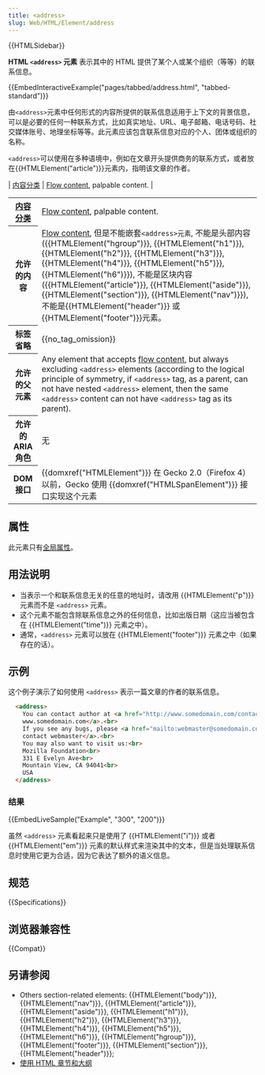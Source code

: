 ```yaml
---
title: <address>
slug: Web/HTML/Element/address
---
```


{{HTMLSidebar}}

**HTML `<address>` 元素** 表示其中的 HTML 提供了某个人或某个组织（等等）的联系信息。

{{EmbedInteractiveExample("pages/tabbed/address.html", "tabbed-standard")}}

由`<address>`元素中任何形式的内容所提供的联系信息适用于上下文的背景信息，可以是必要的任何一种联系方式，比如真实地址、URL、电子邮箱、电话号码、社交媒体账号、地理坐标等等。此元素应该包含联系信息对应的个人、团体或组织的名称。

`<address>`可以使用在多种语境中，例如在文章开头提供商务的联系方式，或者放在{{HTMLElement("article")}}元素内，指明该文章的作者。

| [内容分类](/zh-CN/docs/Web/HTML/Content_categories) | [Flow content](/zh-CN/docs/HTML/Content_categories#Flow_content), palpable content.                                                                                                                                                                                                                                                                                                                                                                                                                                                                                                 |
<table class="properties">
 <tbody>
  <tr>
   <th scope="row"><a href="/zh-cn/docs/Web/HTML/Content_categories">内容分类</a></th>
   <td><a href="/zh-CN/docs/HTML/Content_categories#Flow_content">Flow content</a>, palpable content.</td>
  </tr>
  <tr>
   <th scope="row">允许的内容</th>
   <td><a href="/zh-CN/docs/HTML/Content_categories#Flow_content">Flow content</a>, 但是不能嵌套<code>&lt;address&gt;元素</code>, 不能是头部内容 ({{HTMLElement("hgroup")}}, {{HTMLElement("h1")}}, {{HTMLElement("h2")}}, {{HTMLElement("h3")}}, {{HTMLElement("h4")}}, {{HTMLElement("h5")}}, {{HTMLElement("h6")}}), 不能是区块内容 ({{HTMLElement("article")}}, {{HTMLElement("aside")}}, {{HTMLElement("section")}}, {{HTMLElement("nav")}}), 不能是{{HTMLElement("header")}} 或 {{HTMLElement("footer")}}元素。</td>
  </tr>
  <tr>
   <th scope="row">标签省略</th>
   <td>{{no_tag_omission}}</td>
  </tr>
  <tr>
   <th scope="row">允许的父元素</th>
   <td>Any element that accepts <a href="/zh-CN/docs/HTML/Content_categories#Flow_content">flow content</a>, but always excluding <code>&lt;address&gt;</code> elements (according to the logical principle of symmetry, if <code>&lt;address&gt;</code> tag, as a parent, can not have nested <code>&lt;address&gt;</code> element, then the same <code>&lt;address&gt;</code> content can not have <code>&lt;address&gt;</code> tag as its parent).</td>
  </tr>
  <tr>
   <th scope="row">允许的 ARIA 角色</th>
   <td>无</td>
  </tr>
  <tr>
   <th scope="row">DOM 接口</th>
   <td>{{domxref("HTMLElement")}} 在 Gecko 2.0（Firefox 4）以前，Gecko 使用 {{domxref("HTMLSpanElement")}} 接口实现这个元素</td>
  </tr>
 </tbody>
</table>

## 属性

此元素只有[全局属性](/zh-CN/docs/Web/HTML/Global_attributes)。

## 用法说明

- 当表示一个和联系信息无关的任意的地址时，请改用 {{HTMLElement("p")}} 元素而不是 `<address>` 元素。
- 这个元素不能包含除联系信息之外的任何信息，比如出版日期（这应当被包含在 {{HTMLElement("time")}} 元素之中）。
- 通常，`<address>` 元素可以放在 {{HTMLElement("footer")}} 元素之中（如果存在的话）。

## 示例

这个例子演示了如何使用 `<address>` 表示一篇文章的作者的联系信息。

```html
  <address>
    You can contact author at <a href="http://www.somedomain.com/contact">
    www.somedomain.com</a>.<br>
    If you see any bugs, please <a href="mailto:webmaster@somedomain.com">
    contact webmaster</a>.<br>
    You may also want to visit us:<br>
    Mozilla Foundation<br>
    331 E Evelyn Ave<br>
    Mountain View, CA 94041<br>
    USA
  </address>
```

### 结果

{{EmbedLiveSample("Example", "300", "200")}}

虽然 `<address>` 元素看起来只是使用了 {{HTMLElement("i")}} 或者 {{HTMLElement("em")}} 元素的默认样式来渲染其中的文本，但是当处理联系信息时使用它更为合适，因为它表达了额外的语义信息。

## 规范

{{Specifications}}

## 浏览器兼容性

{{Compat}}

## 另请参阅

- Others section-related elements: {{HTMLElement("body")}}, {{HTMLElement("nav")}}, {{HTMLElement("article")}}, {{HTMLElement("aside")}}, {{HTMLElement("h1")}}, {{HTMLElement("h2")}}, {{HTMLElement("h3")}}, {{HTMLElement("h4")}}, {{HTMLElement("h5")}}, {{HTMLElement("h6")}}, {{HTMLElement("hgroup")}}, {{HTMLElement("footer")}}, {{HTMLElement("section")}}, {{HTMLElement("header")}};
- [使用 HTML 章节和大纲](/zh-CN/docs/Web/Guide/HTML/Sections_and_Outlines_of_an_HTML5_document)
